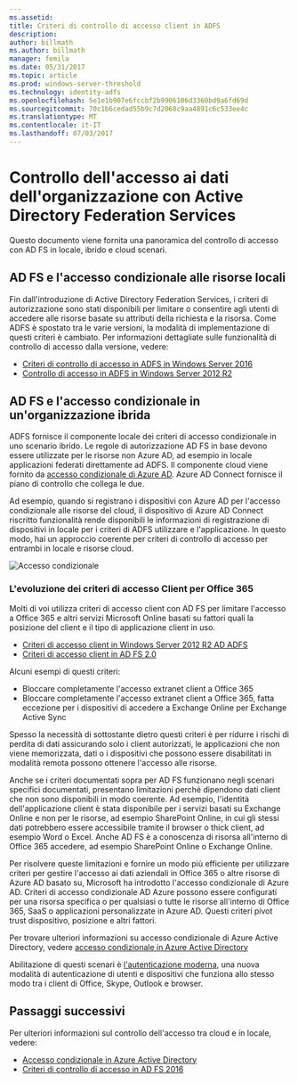 ```yaml
---
ms.assetid: 
title: Criteri di controllo di accesso client in ADFS
description: 
author: billmath
ms.author: billmath
manager: femila
ms.date: 05/31/2017
ms.topic: article
ms.prod: windows-server-threshold
ms.technology: identity-adfs
ms.openlocfilehash: 5e1e1b907e6fccbf2b9906106d3360bd9a6fd69d
ms.sourcegitcommit: 70c1b6cedad55b9c7d2068c9aa4891c6c533ee4c
ms.translationtype: MT
ms.contentlocale: it-IT
ms.lasthandoff: 07/03/2017
---
```

# <a name="controlling-access-to-organizational-data-with-active-directory-federation-services"></a>Controllo dell'accesso ai dati dell'organizzazione con Active Directory Federation Services

Questo documento viene fornita una panoramica del controllo di accesso con AD FS in locale, ibrido e cloud scenari.  

## <a name="ad-fs-and-conditional-access-to-on-premises-resources"></a>AD FS e l'accesso condizionale alle risorse locali 
Fin dall'introduzione di Active Directory Federation Services, i criteri di autorizzazione sono stati disponibili per limitare o consentire agli utenti di accedere alle risorse basate su attributi della richiesta e la risorsa.  Come ADFS è spostato tra le varie versioni, la modalità di implementazione di questi criteri è cambiato.  Per informazioni dettagliate sulle funzionalità di controllo di accesso dalla versione, vedere:
- [Criteri di controllo di accesso in ADFS in Windows Server 2016](Access-Control-Policies-in-AD-FS.md)
- [Controllo di accesso in ADFS in Windows Server 2012 R2](Manage-Risk-with-Conditional-Access-Control.md)


## <a name="ad-fs-and-conditional-access-in-a-hybrid-organization"></a>AD FS e l'accesso condizionale in un'organizzazione ibrida  

ADFS fornisce il componente locale dei criteri di accesso condizionale in uno scenario ibrido. Le regole di autorizzazione AD FS in base devono essere utilizzate per le risorse non Azure AD, ad esempio in locale applicazioni federati direttamente ad ADFS.  Il componente cloud viene fornito da [accesso condizionale di Azure AD](https://docs.microsoft.com/en-us/azure/active-directory/active-directory-conditional-access).  Azure AD Connect fornisce il piano di controllo che collega le due.

Ad esempio, quando si registrano i dispositivi con Azure AD per l'accesso condizionale alle risorse del cloud, il dispositivo di Azure AD Connect riscritto funzionalità rende disponibili le informazioni di registrazione di dispositivi in locale per i criteri di ADFS utilizzare e l'applicazione.  In questo modo, hai un approccio coerente per criteri di controllo di accesso per entrambi in locale e risorse cloud.  

![Accesso condizionale](../deployment/media/Plan-Device-based-Conditional-Access-on-Premises/ADFS_ITPRO4.png)  


### <a name="the-evolution-of-client-access-policies-for-office-365"></a>L'evoluzione dei criteri di accesso Client per Office 365
Molti di voi utilizza criteri di accesso client con AD FS per limitare l'accesso a Office 365 e altri servizi Microsoft Online basati su fattori quali la posizione del client e il tipo di applicazione client in uso.  
- [Criteri di accesso client in Windows Server 2012 R2 AD ADFS](Access-Control-Policies-W2K12.md)
- [Criteri di accesso client in AD FS 2.0](Access-Control-Policies-in-AD-FS-2.md)

Alcuni esempi di questi criteri:
- Bloccare completamente l'accesso extranet client a Office 365
- Bloccare completamente l'accesso extranet client a Office 365, fatta eccezione per i dispositivi di accedere a Exchange Online per Exchange Active Sync

Spesso la necessità di sottostante dietro questi criteri è per ridurre i rischi di perdita di dati assicurando solo i client autorizzati, le applicazioni che non viene memorizzata, dati o i dispositivi che possono essere disabilitati in modalità remota possono ottenere l'accesso alle risorse.

Anche se i criteri documentati sopra per AD FS funzionano negli scenari specifici documentati, presentano limitazioni perché dipendono dati client che non sono disponibili in modo coerente.  Ad esempio, l'identità dell'applicazione client è stata disponibile per i servizi basati su Exchange Online e non per le risorse, ad esempio SharePoint Online, in cui gli stessi dati potrebbero essere accessibile tramite il browser o thick client, ad esempio Word o Excel.  Anche AD FS è a conoscenza di risorsa all'interno di Office 365 accedere, ad esempio SharePoint Online o Exchange Online.

Per risolvere queste limitazioni e fornire un modo più efficiente per utilizzare criteri per gestire l'accesso ai dati aziendali in Office 365 o altre risorse di Azure AD basato su, Microsoft ha introdotto l'accesso condizionale di Azure AD.  Criteri di accesso condizionale AD Azure possono essere configurati per una risorsa specifica o per qualsiasi o tutte le risorse all'interno di Office 365, SaaS o applicazioni personalizzate in Azure AD.  Questi criteri pivot trust dispositivo, posizione e altri fattori.

Per trovare ulteriori informazioni su accesso condizionale di Azure Active Directory, vedere [accesso condizionale in Azure Active Directory](https://docs.microsoft.com/en-us/azure/active-directory/active-directory-conditional-access)

Abilitazione di questi scenari è [l'autenticazione moderna](https://blogs.office.com/2015/11/19/updated-office-365-modern-authentication-public-preview/), una nuova modalità di autenticazione di utenti e dispositivi che funziona allo stesso modo tra i client di Office, Skype, Outlook e browser.

## <a name="next-steps"></a>Passaggi successivi
Per ulteriori informazioni sul controllo dell'accesso tra cloud e in locale, vedere:

- [Accesso condizionale in Azure Active Directory](https://docs.microsoft.com/en-us/azure/active-directory/active-directory-conditional-access)
- [Criteri di controllo di accesso in AD FS 2016](Access-Control-Policies-in-AD-FS.md)
